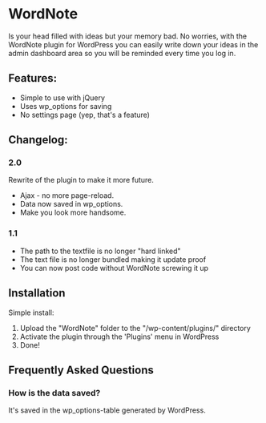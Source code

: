 # WordNote

Is your head filled with ideas but your memory bad. No worries, with the WordNote plugin for WordPress you can easily write down your ideas in the admin dashboard area so you will be reminded every time you log in.

## Features:
*  Simple to use with jQuery
*  Uses wp_options for saving
*  No settings page (yep, that's a feature)

## Changelog:
### 2.0
Rewrite of the plugin to make it more future.
*  Ajax - no more page-reload.
*  Data now saved in wp_options.
*  Make you look more handsome.

### 1.1
*  The path to the textfile is no longer "hard linked"
*  The text file is no longer bundled making it update proof
*  You can now post code without WordNote screwing it up

## Installation

Simple install:

1. Upload the "WordNote" folder to the "/wp-content/plugins/" directory
2. Activate the plugin through the 'Plugins' menu in WordPress
3. Done!

## Frequently Asked Questions
### How is the data saved?
It's saved in the wp_options-table generated by WordPress.
